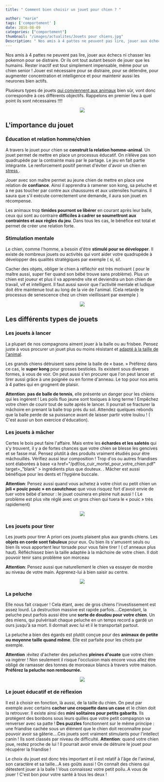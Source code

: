```yaml
---
title: " Comment bien choisir un jouet pour chien ? "

author: "marie"
tags: ['comportement' ]
date: 2016-08-09
categories: ["comportement"]
thumbnail: "/images/actualites/Jouets pour chiens.jpg"
Description: " Nos amis à 4 pattes ne peuvent pas lire, jouer aux échecs ni chasser les pokemon pour se distraire. Or ils ont tout autant besoin de jouer que les humains. Rester inactif est tout simplement impensable, même pour un chien senior ! Jouer est nécessaire pour se distraire, pour se détendre, pour augmenter concentration et intelligence et pour maintenir aussi les neurones bien actifs.  "
---
```


Nos amis à 4 pattes ne peuvent pas lire, jouer aux échecs ni chasser les pokemon pour se distraire. Or ils ont tout autant besoin de jouer que les humains. Rester inactif est tout simplement impensable, même pour un chien senior ! Jouer est nécessaire pour se distraire, pour se détendre, pour augmenter concentration et intelligence et pour maintenir aussi les neurones bien actifs.

Plusieurs types de jouets
<a href="http://www.boutique-chat-chien.fr/jouets-pour-chien/">qui conviennent aux animaux</a> bien sûr, vont donc correspondre à ces différents objectifs. Rappelons en premier lieu à quel point ils sont nécessaires !!!!




<p align="center"><img src="/images/actualites/dog_running_small.jpg"class="img-responsive"></p>









## L'importance du jouet  ##


### Éducation et relation homme/chien ###

A travers le jouet pour chien se <b>construit la relation homme-animal</b>. Un jouet permet de mettre en place un processus éducatif. On n’élève pas son quadrupède par la contrainte mais par le partage. Le jeu en fait partie intégrante. Le renforcement positif permet d'éviter d'avoir un chien en <a href="http://www.chien-calme.com/actualites/manteau-anti-anxietet" target="_blank"> stress </a>.

Jouer avec son maître permet au jeune chien de mettre en place une relation de <b>confiance</b>. Ainsi il apprendra à ramener son kong, sa peluche et à ne pas toucher par contre aux chaussures et aux ustensiles humains. Il saura que s'il exécute correctement une demande, il aura son jouet en récompense.

Les animaux trop <b>timides pourront se libérer</b> en courant après leur balle, ceux qui sont au contraire <b>difficiles à cadrer se soumettront aux contraintes et aux règles du jeu</b>. Dans tous les cas, le bénéfice est total et permet de créer une relation forte.


### Stimulation mentale ###

Le chien, comme l'homme, a besoin d'être <b> stimulé pour se développer</b>. Il existe de nombreux jouets ou activités qui vont aider votre quadrupède à développer des qualités stratégiques par exemple ( si, si!.

Cacher des objets, obliger le chien à réfléchir est très motivant ( pour le maître aussi, super fier quand son bébé trouve sans problème). Plus un chien est joueur et plus il va apprendre vite et deviendra un bon chien de travail, vif et intelligent. Il faut aussi savoir que l'activité mentale et ludique doit être maintenue tout au long de la vie de l'animal. (Cela retarde le processus de senescence chez un chien vieillissant par exemple )



<p align="center"><img src="/images/actualites/jeu14.jpg"class="img-responsive"></p>

## Les différents types de jouets ##

### Les jouets à lancer ###
La plupart de nos compagnons aiment jouer à la balle ou au frisbee. Pensez juste à vous procurer un jouet plus ou moins résistant et
<a href="http://www.boutique-chat-chien.fr/kong/">adapté à la taille de l'animal</a>.

Les grands chiens détruisent sans peine la balle  de « base. » Préférez dans ce cas, le <b>super kong </b>pour grosses bestioles. Ils existent sous diverses formes, à vous de voir. On peut aussi s'en procurer que l'on peut lancer et tirer aussi grâce à une poignée ou en forme d'anneau. Le top pour nos amis à 4 pattes qui en grognent de plaisir.

<b> Attention</b>: <b>pas de balle de tennis</b>, elle présente un danger pour les chiens qui les ingèrent ! Les poils fluo jaune sont toxiques à long terme ! Empêchez votre chien de courir tout de suite après le lancer. Il pourrait se fracturer la mâchoire en prenant la balle trop près du sol. Attendez quelques rebonds que la balle perde de sa puissance avant de laisser partir votre loulou ! ( C'est aussi un bon exercice d'éducation).

### Les jouets à mâcher ###
Certes le bois peut faire l'affaire. Mais entre les <b>échardes et les saletés</b> qui s'y trouvent, il y a de fortes chances que votre chien se blesse les gencives et se fasse mal. Pensez plutôt à des produits vraiment étudiés pour être mâchouillés. Vérifiez aussi leur composition ! Trop d'os ou autres friandises sont élaborées à base <a href="/pdf/os_cuir_mortel_pour_votre_chien.pdf" target=_"blank" > ingrédients plus que douteux. </a>. Mâcher est aussi bénéfique pour les dents et l'hygiéne buccale.

<b> Attention</b>: Pensez aussi quand vous achetez à votre chiot ou petit chien un <b>joli « pouic pouic » en caoutchouc</b> que vous risquez fort d'avoir envie de tuer votre bébé d'amour : le jouet couinera en pleine nuit aussi ! ( Le problème est plus vite réglé avec un gros chien qui tuera le « pouic » très rapidement)
 

<p align="center"><img src="/images/actualites/pouico.jpg"class="img-responsive"></p>

### Les jouets pour tirer ###
Les jouets pour tirer
A priori ces jouets plaisent plus aux grands chiens. Les <b>objets en corde sont fabuleux</b> pour eux. Ou bien ils s'amusent seuls ou bien ils vous apportent leur torsade pour vous faire tirer ! ( cf anneaux plus haut). Réfléchissez bien la taille adaptée à la mâchoire de votre chien. Il doit pouvoir tenir sans problème son morceau

<b> Attention</b>: Pensez aussi que naturellement le chien va essayer de mordre au niveau de votre main. Apprenez-lui à bien saisir au centre.

<p align="center"><img src="/images/actualites/jouetatirer.jpg"class="img-responsive"></p>

### La peluche ###
Elle nous fait craquer ! Cela étant, avec de gros chiens l'investissement est assez lourd. La destruction massive est rapide parfois....Cependant, la peluche peut parfois aussi être une <b>sorte de doudou pour votre chien</b>. Un des miens, qui pulvérisait chaque peluche en un temps record a gardé un ours jusqu'à sa mort. Il dormait avec lui et il le transportait partout.

La peluche a bien des égards est plutôt conçue pour des <b>animaux de petite ou moyenne taille quand même</b>. Elle est parfaite pour les chiots par exemple.

<b> Attention</b> :évitez d'acheter des peluches <b>pleines d'ouate</b> que votre chien va ingérer ! Non seulement il risque l'occlusion mais encore vous allez être obligé de ramasser des tonnes de morceaux blancs à travers votre maison. <b>Préférez la peluche non rembourrée.</b>

<p align="center"><img src="/images/actualites/peluchedetriute2.jpg"class="img-responsive"></p>

### Le jouet éducatif et de réflexion ###

Il est à choisir en fonction, là aussi, de la taille du chien. On peut par exemple avec certains <b>cacher une croquette dans un case</b> et le chien doit la retrouver. Il existe ainsi des <b>mini solitaires pour petits gabarits</b>. Ils protégent des bonbons sous leurs quilles que votre petit compagnon va renverser avec sa patte ! <b>Des puzzles</b> fonctionnent sur le même principe : une friandise cachée sous un élément  que le chien doit reconnaître pour pouvoir avoir sa gâterie....Ces jouets sont vraiment stimulants pour l'intellect canin ! Ils sont classés par niveau de difficulté.
 <b> Attention</b>: quand votre chien joue, restez proche de lui ! Il pourrait avoir envie de détruire le jouet pour récupérer la friandise !


 Le choix du jouet est donc très important et il est relatif à l'âge de l'animal, son caractère et sa taille...A ses goûts aussi ! On connaît des chiens qui détestent jouer à la balle ! Vous connaissez votre petit poilu..A vous de jouer ! C'est bon pour votre santé à tous les deux !
